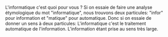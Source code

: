 L'informatique c'est quoi pour vous ?
Si on essaie de faire une analyse étymologique du mot "informatique", nous trouvons deux particules: "infor" pour information et "matique" pour automatique. Donc si on essaie de donner un sens à deux particules: L'informatique c'est le traitement automatique de l'information.
L'information étant prise au sens très large. 